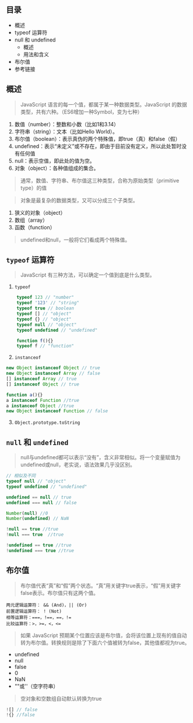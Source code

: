 ## 目录

-   概述
-   typeof 运算符
-   null 和 undefined
    -   概述
    -   用法和含义
-   布尔值
-   参考链接

## 概述

>JavaScript 语言的每一个值，都属于某一种数据类型。JavaScript 的数据类型，共有六种。（ES6增加一种Symbol，变为七种）

1. 数值（number）：整数和小数（比如1和3.14）
2. 字符串（string）：文本（比如Hello World）。
3. 布尔值（boolean）：表示真伪的两个特殊值，即true（真）和false（假）
4. undefined：表示“未定义”或不存在，即由于目前没有定义，所以此处暂时没有任何值
5. null：表示空值，即此处的值为空。
6. 对象（object）：各种值组成的集合。

>通常，数值、字符串、布尔值这三种类型，合称为原始类型（primitive type）的值

>对象是最复杂的数据类型，又可以分成三个子类型。
1. 狭义的对象（object）
2. 数组（array）
3. 函数（function）
>undefined和null，一般将它们看成两个特殊值。

## `typeof` 运算符

>JavaScript 有三种方法，可以确定一个值到底是什么类型。
1. `typeof`
```js
    typeof 123 // "number"
    typeof '123' // "string"
    typeof true // boolean
    typeof [] // "object"
    typeof {} // "object"
    typeof null // "object"
    typeof undefined // "undefined"
```
```js
    function f(){}
    typeof f // "function"
```
2. `instanceof`
```js
new Object instanceof Object // true
new Object instanceof Array // false
[] instanceof Array // true
[] instanceof Object // true
```
```js
function a(){}
a instanceof Function //true
a instanceof Object //true
new Object instanceof Function // false
```
3. `Object.prototype.toString`

## `null` 和 `undefined`
>null与undefined都可以表示“没有”，含义非常相似。将一个变量赋值为undefined或null，老实说，语法效果几乎没区别。
```js
// 相似及不同
typeof null // "object"
typeof undefined // "undefined"

undefined == null // true
undefined === null // false

Number(null) //0
Number(undefined) // NaN
```
```js
!null == true //true
!null === true  //true
```
```js
!undefined == true //true
!undefined === true //true
```

## 布尔值

>布尔值代表“真”和“假”两个状态。“真”用关键字true表示，“假”用关键字false表示。布尔值只有这两个值。

    
    两元逻辑运算符： && (And)，|| (Or)
    前置逻辑运算符： ! (Not)
    相等运算符：===，!==，==，!=
    比较运算符：>，>=，<，<=

>如果 JavaScript 预期某个位置应该是布尔值，会将该位置上现有的值自动转为布尔值。转换规则是除了下面六个值被转为false，其他值都视为true。
- undefined
- null
- false
- 0
- NaN
- ""或''（空字符串）

>空对象和空数组自动默认转换为true

```js
![] // false
!{} //false
```